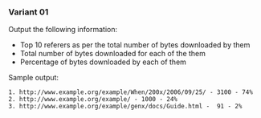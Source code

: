 ### Variant 01
Output the following information:

* Top 10 referers as per the total number of bytes downloaded by them
* Total number of bytes downloaded for each of the them
* Percentage of bytes downloaded by each of them

Sample output:

```
1. http://www.example.org/example/When/200x/2006/09/25/ - 3100 - 74%                                                    
2. http://www.example.org/example/ - 1000 - 24%                
3. http://www.example.org/example/genx/docs/Guide.html -  91 - 2%                                                        
```
